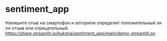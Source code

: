 # sentiment_app
Напишите отыв на смартофон и алгоритм определит положительный ли он отзыв или отрицательный.
https://share.streamlit.io/kuksha/sentiment_app/main/demo-streamlit.py
